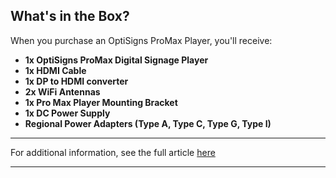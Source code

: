 ## What's in the Box?

When you purchase an OptiSigns ProMax Player, you'll receive:

  * **1x OptiSigns ProMax Digital Signage Player**
  * **1x HDMI Cable**
  * **1x DP to HDMI converter**
  * **2x WiFi Antennas**
  * **1x Pro Max Player Mounting Bracket**
  * **1x DC Power Supply**
  * **Regional Power Adapters (Type A, Type C, Type G, Type I)**



* * *

For additional information, see the full article [here](https://support.optisigns.com/hc/en-us/articles/38680194603155)

---
